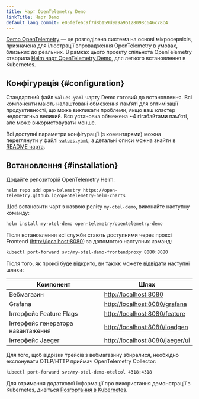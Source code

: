 ```yaml
---
title: Чарт OpenTelemetry Demo
linkTitle: Чарт Demo
default_lang_commit: e05fefe6c9f7d8b159d9a9a95128098c646c78c4
---
```


[Demo OpenTelemetry](/docs/demo/) — це розподілена система на основі мікросервісів, призначена для ілюстрації впровадження OpenTelemetry в умовах, близьких до реальних. В рамках цього проєкту спільнота OpenTelemetry створила [Helm чарт OpenTelemetry Demo](https://github.com/open-telemetry/opentelemetry-helm-charts/tree/main/charts/opentelemetry-demo), для легкого встановлення в Kubernetes.

## Конфігурація {#configuration}

Стандартний файл `values.yaml` чарту Demo готовий до встановлення. Всі компоненти мають налаштовані обмеження памʼяті для оптимізації продуктивності, що може викликати проблеми, якщо ваш кластер недостатньо великий. Вся установка обмежена ~4 гігабайтами памʼяті, але може використовувати менше.

Всі доступні параметри конфігурації (з коментарями) можна переглянути у файлі [`values.yaml`](https://github.com/open-telemetry/opentelemetry-helm-charts/blob/main/charts/opentelemetry-demo/values.yaml), а детальні описи можна знайти в [README чарта](https://github.com/open-telemetry/opentelemetry-helm-charts/tree/main/charts/opentelemetry-demo#chart-parameters).

## Встановлення {#installation}

Додайте репозиторій OpenTelemetry Helm:

```shell
helm repo add open-telemetry https://open-telemetry.github.io/opentelemetry-helm-charts
```

Щоб встановити чарт з назвою релізу `my-otel-demo`, виконайте наступну команду:

```sh
helm install my-otel-demo open-telemetry/opentelemetry-demo
```

Після встановлення всі служби стають доступними через проксі Frontend (<http://localhost:8080>) за допомогою наступних команд:

```sh
kubectl port-forward svc/my-otel-demo-frontendproxy 8080:8080
```

Після того, як проксі буде відкрито, ви також можете відвідати наступні шляхи:

| Компонент                         | Шлях                              |
| --------------------------------- | --------------------------------- |
| Вебмагазин                        | <http://localhost:8080>           |
| Grafana                           | <http://localhost:8080/grafana>   |
| Інтерфейс Feature Flags           | <http://localhost:8080/feature>   |
| Інтерфейс генератора навантаження | <http://localhost:8080/loadgen>   |
| Інтерфейс Jaeger                  | <http://localhost:8080/jaeger/ui> |

Для того, щоб відрізки трейсів з вебмагазину збиралися, необхідно експонувати OTLP/HTTP приймач OpenTelemetry Collector:

```sh
kubectl port-forward svc/my-otel-demo-otelcol 4318:4318
```

Для отримання додаткової інформації про використання демонстрації в Kubernetes, дивіться [Розгортання в Kubernetes](/docs/demo/kubernetes-deployment/).
